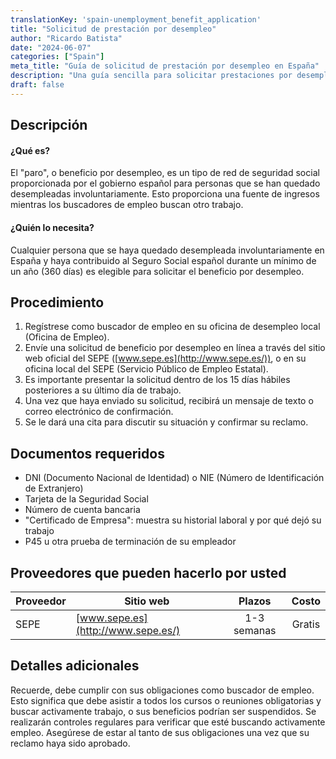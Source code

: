 ```yaml
---
translationKey: 'spain-unemployment_benefit_application'
title: "Solicitud de prestación por desempleo"
author: "Ricardo Batista"
date: "2024-06-07"
categories: ["Spain"]
meta_title: "Guía de solicitud de prestación por desempleo en España"
description: "Una guía sencilla para solicitar prestaciones por desempleo en España."
draft: false
---
```


## Descripción
#### ¿Qué es?
El "paro", o beneficio por desempleo, es un tipo de red de seguridad social proporcionada por el gobierno español para personas que se han quedado desempleadas involuntariamente. Esto proporciona una fuente de ingresos mientras los buscadores de empleo buscan otro trabajo.

#### ¿Quién lo necesita?
Cualquier persona que se haya quedado desempleada involuntariamente en España y haya contribuido al Seguro Social español durante un mínimo de un año (360 días) es elegible para solicitar el beneficio por desempleo.

## Procedimiento
1. Regístrese como buscador de empleo en su oficina de desempleo local (Oficina de Empleo).
2. Envíe una solicitud de beneficio por desempleo en línea a través del sitio web oficial del SEPE ([www.sepe.es](http://www.sepe.es/)), o en su oficina local del SEPE (Servicio Público de Empleo Estatal).
3. Es importante presentar la solicitud dentro de los 15 días hábiles posteriores a su último día de trabajo.
4. Una vez que haya enviado su solicitud, recibirá un mensaje de texto o correo electrónico de confirmación.
5. Se le dará una cita para discutir su situación y confirmar su reclamo.

## Documentos requeridos
- DNI (Documento Nacional de Identidad) o NIE (Número de Identificación de Extranjero)
- Tarjeta de la Seguridad Social
- Número de cuenta bancaria
- "Certificado de Empresa": muestra su historial laboral y por qué dejó su trabajo
- P45 u otra prueba de terminación de su empleador

## Proveedores que pueden hacerlo por usted

| Proveedor        |     Sitio web     |     Plazos    |       Costo      |
| --------------- | --------------- |  :-------------: | :-------------: |
| SEPE            |  [www.sepe.es](http://www.sepe.es/)       |      1-3 semanas      |        Gratis       |

## Detalles adicionales
Recuerde, debe cumplir con sus obligaciones como buscador de empleo. Esto significa que debe asistir a todos los cursos o reuniones obligatorias y buscar activamente trabajo, o sus beneficios podrían ser suspendidos. Se realizarán controles regulares para verificar que esté buscando activamente empleo. Asegúrese de estar al tanto de sus obligaciones una vez que su reclamo haya sido aprobado.